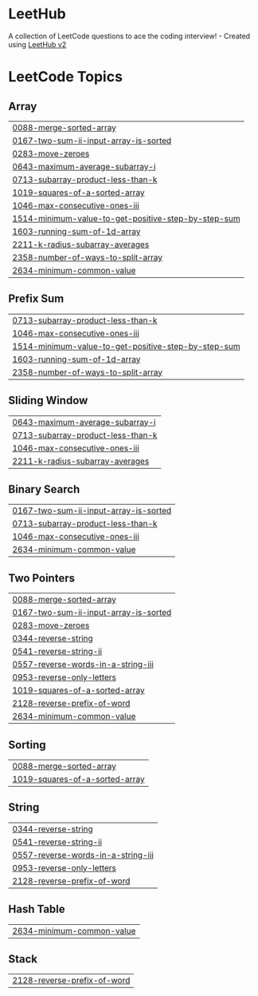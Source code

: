 # LeetHub
A collection of LeetCode questions to ace the coding interview! - Created using [LeetHub v2](https://github.com/arunbhardwaj/LeetHub-2.0)

<!---LeetCode Topics Start-->
# LeetCode Topics
## Array
|  |
| ------- |
| [0088-merge-sorted-array](https://github.com/BrotherMountain/LeetHub/tree/master/0088-merge-sorted-array) |
| [0167-two-sum-ii-input-array-is-sorted](https://github.com/BrotherMountain/LeetHub/tree/master/0167-two-sum-ii-input-array-is-sorted) |
| [0283-move-zeroes](https://github.com/BrotherMountain/LeetHub/tree/master/0283-move-zeroes) |
| [0643-maximum-average-subarray-i](https://github.com/BrotherMountain/LeetHub/tree/master/0643-maximum-average-subarray-i) |
| [0713-subarray-product-less-than-k](https://github.com/BrotherMountain/LeetHub/tree/master/0713-subarray-product-less-than-k) |
| [1019-squares-of-a-sorted-array](https://github.com/BrotherMountain/LeetHub/tree/master/1019-squares-of-a-sorted-array) |
| [1046-max-consecutive-ones-iii](https://github.com/BrotherMountain/LeetHub/tree/master/1046-max-consecutive-ones-iii) |
| [1514-minimum-value-to-get-positive-step-by-step-sum](https://github.com/BrotherMountain/LeetHub/tree/master/1514-minimum-value-to-get-positive-step-by-step-sum) |
| [1603-running-sum-of-1d-array](https://github.com/BrotherMountain/LeetHub/tree/master/1603-running-sum-of-1d-array) |
| [2211-k-radius-subarray-averages](https://github.com/BrotherMountain/LeetHub/tree/master/2211-k-radius-subarray-averages) |
| [2358-number-of-ways-to-split-array](https://github.com/BrotherMountain/LeetHub/tree/master/2358-number-of-ways-to-split-array) |
| [2634-minimum-common-value](https://github.com/BrotherMountain/LeetHub/tree/master/2634-minimum-common-value) |
## Prefix Sum
|  |
| ------- |
| [0713-subarray-product-less-than-k](https://github.com/BrotherMountain/LeetHub/tree/master/0713-subarray-product-less-than-k) |
| [1046-max-consecutive-ones-iii](https://github.com/BrotherMountain/LeetHub/tree/master/1046-max-consecutive-ones-iii) |
| [1514-minimum-value-to-get-positive-step-by-step-sum](https://github.com/BrotherMountain/LeetHub/tree/master/1514-minimum-value-to-get-positive-step-by-step-sum) |
| [1603-running-sum-of-1d-array](https://github.com/BrotherMountain/LeetHub/tree/master/1603-running-sum-of-1d-array) |
| [2358-number-of-ways-to-split-array](https://github.com/BrotherMountain/LeetHub/tree/master/2358-number-of-ways-to-split-array) |
## Sliding Window
|  |
| ------- |
| [0643-maximum-average-subarray-i](https://github.com/BrotherMountain/LeetHub/tree/master/0643-maximum-average-subarray-i) |
| [0713-subarray-product-less-than-k](https://github.com/BrotherMountain/LeetHub/tree/master/0713-subarray-product-less-than-k) |
| [1046-max-consecutive-ones-iii](https://github.com/BrotherMountain/LeetHub/tree/master/1046-max-consecutive-ones-iii) |
| [2211-k-radius-subarray-averages](https://github.com/BrotherMountain/LeetHub/tree/master/2211-k-radius-subarray-averages) |
## Binary Search
|  |
| ------- |
| [0167-two-sum-ii-input-array-is-sorted](https://github.com/BrotherMountain/LeetHub/tree/master/0167-two-sum-ii-input-array-is-sorted) |
| [0713-subarray-product-less-than-k](https://github.com/BrotherMountain/LeetHub/tree/master/0713-subarray-product-less-than-k) |
| [1046-max-consecutive-ones-iii](https://github.com/BrotherMountain/LeetHub/tree/master/1046-max-consecutive-ones-iii) |
| [2634-minimum-common-value](https://github.com/BrotherMountain/LeetHub/tree/master/2634-minimum-common-value) |
## Two Pointers
|  |
| ------- |
| [0088-merge-sorted-array](https://github.com/BrotherMountain/LeetHub/tree/master/0088-merge-sorted-array) |
| [0167-two-sum-ii-input-array-is-sorted](https://github.com/BrotherMountain/LeetHub/tree/master/0167-two-sum-ii-input-array-is-sorted) |
| [0283-move-zeroes](https://github.com/BrotherMountain/LeetHub/tree/master/0283-move-zeroes) |
| [0344-reverse-string](https://github.com/BrotherMountain/LeetHub/tree/master/0344-reverse-string) |
| [0541-reverse-string-ii](https://github.com/BrotherMountain/LeetHub/tree/master/0541-reverse-string-ii) |
| [0557-reverse-words-in-a-string-iii](https://github.com/BrotherMountain/LeetHub/tree/master/0557-reverse-words-in-a-string-iii) |
| [0953-reverse-only-letters](https://github.com/BrotherMountain/LeetHub/tree/master/0953-reverse-only-letters) |
| [1019-squares-of-a-sorted-array](https://github.com/BrotherMountain/LeetHub/tree/master/1019-squares-of-a-sorted-array) |
| [2128-reverse-prefix-of-word](https://github.com/BrotherMountain/LeetHub/tree/master/2128-reverse-prefix-of-word) |
| [2634-minimum-common-value](https://github.com/BrotherMountain/LeetHub/tree/master/2634-minimum-common-value) |
## Sorting
|  |
| ------- |
| [0088-merge-sorted-array](https://github.com/BrotherMountain/LeetHub/tree/master/0088-merge-sorted-array) |
| [1019-squares-of-a-sorted-array](https://github.com/BrotherMountain/LeetHub/tree/master/1019-squares-of-a-sorted-array) |
## String
|  |
| ------- |
| [0344-reverse-string](https://github.com/BrotherMountain/LeetHub/tree/master/0344-reverse-string) |
| [0541-reverse-string-ii](https://github.com/BrotherMountain/LeetHub/tree/master/0541-reverse-string-ii) |
| [0557-reverse-words-in-a-string-iii](https://github.com/BrotherMountain/LeetHub/tree/master/0557-reverse-words-in-a-string-iii) |
| [0953-reverse-only-letters](https://github.com/BrotherMountain/LeetHub/tree/master/0953-reverse-only-letters) |
| [2128-reverse-prefix-of-word](https://github.com/BrotherMountain/LeetHub/tree/master/2128-reverse-prefix-of-word) |
## Hash Table
|  |
| ------- |
| [2634-minimum-common-value](https://github.com/BrotherMountain/LeetHub/tree/master/2634-minimum-common-value) |
## Stack
|  |
| ------- |
| [2128-reverse-prefix-of-word](https://github.com/BrotherMountain/LeetHub/tree/master/2128-reverse-prefix-of-word) |
<!---LeetCode Topics End-->
